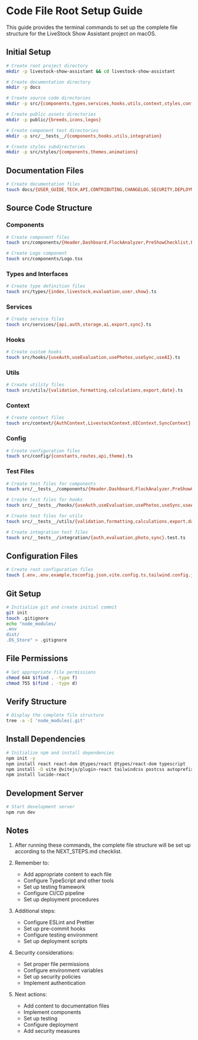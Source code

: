 # Code File Root Setup Guide

This guide provides the terminal commands to set up the complete file structure for the LiveStock Show Assistant project on macOS.

## Initial Setup

```bash
# Create root project directory
mkdir -p livestock-show-assistant && cd livestock-show-assistant

# Create documentation directory
mkdir -p docs

# Create source code directories
mkdir -p src/{components,types,services,hooks,utils,context,styles,config,__tests__}

# Create public assets directories
mkdir -p public/{breeds,icons,logos}

# Create component test directories
mkdir -p src/__tests__/{components,hooks,utils,integration}

# Create styles subdirectories
mkdir -p src/styles/{components,themes,animations}
```

## Documentation Files

```bash
# Create documentation files
touch docs/{USER_GUIDE,TECH,API,CONTRIBUTING,CHANGELOG,SECURITY,DEPLOYMENT}.md
```

## Source Code Structure

### Components

```bash
# Create component files
touch src/components/{Header,Dashboard,FlockAnalyzer,PreShowChecklist,PhotoGallery,RegionalInsights,EvaluationForm,WizardPhil,LivestockSelector,BreedDirectory,ShowSchedule,TeamCollaboration,DataExport,Settings}.tsx

# Create Logo component
touch src/components/Logo.tsx
```

### Types and Interfaces

```bash
# Create type definition files
touch src/types/{index,livestock,evaluation,user,show}.ts
```

### Services

```bash
# Create service files
touch src/services/{api,auth,storage,ai,export,sync}.ts
```

### Hooks

```bash
# Create custom hooks
touch src/hooks/{useAuth,useEvaluation,usePhotos,useSync,useAI}.ts
```

### Utils

```bash
# Create utility files
touch src/utils/{validation,formatting,calculations,export,date}.ts
```

### Context

```bash
# Create context files
touch src/context/{AuthContext,LivestockContext,UIContext,SyncContext}.tsx
```

### Config

```bash
# Create configuration files
touch src/config/{constants,routes,api,theme}.ts
```

### Test Files

```bash
# Create test files for components
touch src/__tests__/components/{Header,Dashboard,FlockAnalyzer,PreShowChecklist,PhotoGallery,RegionalInsights,EvaluationForm,WizardPhil}.test.tsx

# Create test files for hooks
touch src/__tests__/hooks/{useAuth,useEvaluation,usePhotos,useSync,useAI}.test.ts

# Create test files for utils
touch src/__tests__/utils/{validation,formatting,calculations,export,date}.test.ts

# Create integration test files
touch src/__tests__/integration/{auth,evaluation,photo,sync}.test.ts
```

## Configuration Files

```bash
# Create root configuration files
touch {.env,.env.example,tsconfig.json,vite.config.ts,tailwind.config.js,postcss.config.js}
```

## Git Setup

```bash
# Initialize git and create initial commit
git init
touch .gitignore
echo "node_modules/
.env
dist/
.DS_Store" > .gitignore
```

## File Permissions

```bash
# Set appropriate file permissions
chmod 644 $(find . -type f)
chmod 755 $(find . -type d)
```

## Verify Structure

```bash
# Display the complete file structure
tree -a -I 'node_modules|.git'
```

## Install Dependencies

```bash
# Initialize npm and install dependencies
npm init -y
npm install react react-dom @types/react @types/react-dom typescript
npm install -D vite @vitejs/plugin-react tailwindcss postcss autoprefixer
npm install lucide-react
```

## Development Server

```bash
# Start development server
npm run dev
```

## Notes

1. After running these commands, the complete file structure will be set up according to the NEXT_STEPS.md checklist.

2. Remember to:
   - Add appropriate content to each file
   - Configure TypeScript and other tools
   - Set up testing framework
   - Configure CI/CD pipeline
   - Set up deployment procedures

3. Additional steps:
   - Configure ESLint and Prettier
   - Set up pre-commit hooks
   - Configure testing environment
   - Set up deployment scripts

4. Security considerations:
   - Set proper file permissions
   - Configure environment variables
   - Set up security policies
   - Implement authentication

5. Next actions:
   - Add content to documentation files
   - Implement components
   - Set up testing
   - Configure deployment
   - Add security measures